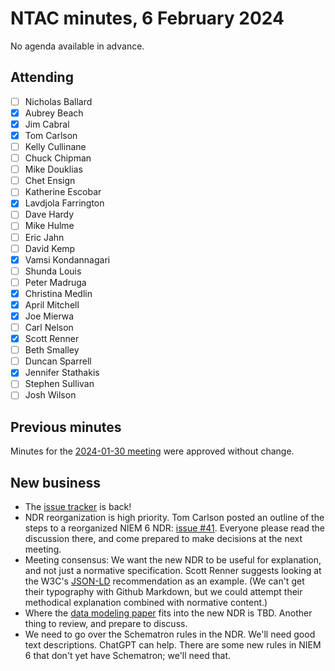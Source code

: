 # NTAC minutes, 6 February 2024

No agenda available in advance.

## Attending

- [ ] Nicholas Ballard
- [x] Aubrey Beach
- [x] Jim Cabral
- [x] Tom Carlson
- [ ] Kelly Cullinane
- [ ] Chuck Chipman
- [ ] Mike Douklias
- [ ] Chet Ensign
- [ ] Katherine Escobar
- [x] Lavdjola Farrington
- [ ] Dave Hardy
- [ ] Mike Hulme
- [ ] Eric Jahn
- [ ] David Kemp
- [x] Vamsi Kondannagari
- [ ] Shunda Louis
- [ ] Peter Madruga
- [x] Christina Medlin
- [x] April Mitchell
- [x] Joe Mierwa
- [ ] Carl Nelson
- [x] Scott Renner
- [ ] Beth Smalley
- [ ] Duncan Sparrell
- [x] Jennifer Stathakis
- [ ] Stephen Sullivan
- [ ] Josh Wilson

## Previous minutes

Minutes for the [2024-01-30 meeting](2024-01-30-minutes.md) were approved without change.

## New business

* The [issue tracker](https://github.com/orgs/niemopen/projects/2) is back!
* NDR reorganization is high priority.  Tom Carlson posted an outline of the steps to a reorganized NIEM 6 NDR:  [issue #41](https://github.com/niemopen/niem-naming-design-rules/issues/41).  Everyone please read the discussion there, and come prepared to make decisions at the next meeting.
* Meeting consensus: We want the new NDR to be useful for explanation, and not just a normative specification.  Scott Renner suggests looking at the W3C's [JSON-LD](https://www.w3.org/TR/json-ld11/) recommendation as an example.  (We can't get their typography with Github Markdown, but we could attempt their methodical explanation combined with normative content.)
* Where the [data modeling paper](https://github.com/niemopen/ntac-admin/blob/main/project-notes/docs/data-modeling-pn01/data-modeling-1.0-pn01.md) fits into the new NDR is TBD.  Another thing to review, and prepare to discuss.
* We need to go over the Schematron rules in the NDR.  We'll need good text descriptions.  ChatGPT can help.  There are some new rules in NIEM 6 that don't yet have Schematron; we'll need that.

